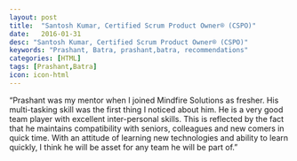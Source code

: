 ```yaml
---
layout: post
title:  "Santosh Kumar, Certified Scrum Product Owner® (CSPO)"
date:   2016-01-31
desc: "Santosh Kumar, Certified Scrum Product Owner® (CSPO)"
keywords: "Prashant, Batra, prashant,batra, recommendations"
categories: [HTML]
tags: [Prashant,Batra]
icon: icon-html
---
```


“Prashant was my mentor when I joined Mindfire Solutions as fresher. His multi-tasking skill was the first thing I noticed about him. He is a very good team player with excellent inter-personal skills. This is reflected by the fact that he maintains compatibility with seniors, colleagues and new comers in quick time. With an attitude of learning new technologies and ability to learn quickly, I think he will be asset for any team he will be part of.”
